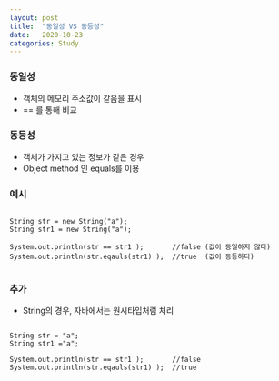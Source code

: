 ```yaml
---
layout: post
title:  "동일성 VS 동등성"
date:   2020-10-23
categories: Study
---
```

### 동일성
  + 객체의 메모리 주소값이 같음을 표시
  + == 를 통해 비교
### 동등성
  + 객체가 가지고 있는 정보가 같은 경우
  + Object method 인 equals를 이용
### 예시
```

String str = new String("a");
String str1 = new String("a");

System.out.println(str == str1 );       //false (값이 동일하지 않다)
System.out.println(str.eqauls(str1) );  //true  (값이 동등하다)


```

### 추가
  + String의 경우, 자바에서는 원시타입처럼 처리
  
```

String str = "a";
String str1 ="a";

System.out.println(str == str1 );       //false
System.out.println(str.eqauls(str1) );  //true


```
